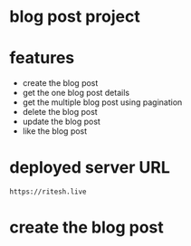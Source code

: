 # blog post project

# features 
- create the blog post
- get the one blog post details
- get the multiple blog post using pagination
- delete the blog post
- update the blog post
- like the blog post

# deployed server URL
```curl
https://ritesh.live
```
# create the blog post

